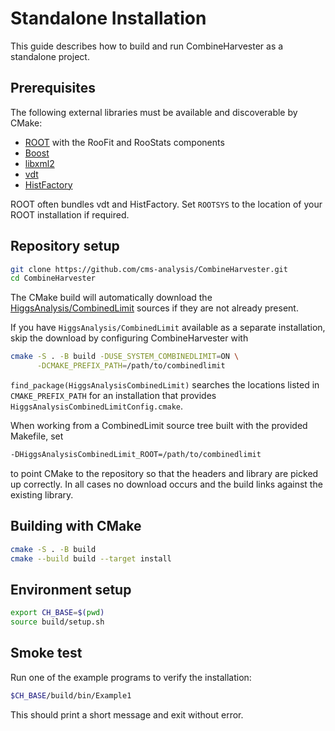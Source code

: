 # Standalone Installation

This guide describes how to build and run CombineHarvester as a standalone project.

## Prerequisites

The following external libraries must be available and discoverable by CMake:

* [ROOT](https://root.cern) with the RooFit and RooStats components
* [Boost](https://www.boost.org/)
* [libxml2](http://xmlsoft.org/)
* [vdt](https://gitlab.cern.ch/vdt/vdt)
* [HistFactory](https://root.cern.ch/doc/master/group__HistFactory.html)

ROOT often bundles vdt and HistFactory.  Set `ROOTSYS` to the location of your
ROOT installation if required.

## Repository setup

```bash
git clone https://github.com/cms-analysis/CombineHarvester.git
cd CombineHarvester
```

The CMake build will automatically download the
[HiggsAnalysis/CombinedLimit](https://github.com/cms-analysis/HiggsAnalysis-CombinedLimit)
sources if they are not already present.

If you have `HiggsAnalysis/CombinedLimit` available as a separate installation,
skip the download by configuring CombineHarvester with

```bash
cmake -S . -B build -DUSE_SYSTEM_COMBINEDLIMIT=ON \
      -DCMAKE_PREFIX_PATH=/path/to/combinedlimit
```

`find_package(HiggsAnalysisCombinedLimit)` searches the locations listed in
`CMAKE_PREFIX_PATH` for an installation that provides
`HiggsAnalysisCombinedLimitConfig.cmake`.

When working from a CombinedLimit source tree built with the provided Makefile,
set

```bash
-DHiggsAnalysisCombinedLimit_ROOT=/path/to/combinedlimit
```

to point CMake to the repository so that the headers and library are picked up
correctly. In all cases no download occurs and the build links against the
existing library.

## Building with CMake

```bash
cmake -S . -B build
cmake --build build --target install
```

## Environment setup

```bash
export CH_BASE=$(pwd)
source build/setup.sh
```

## Smoke test

Run one of the example programs to verify the installation:

```bash
$CH_BASE/build/bin/Example1
```

This should print a short message and exit without error.
